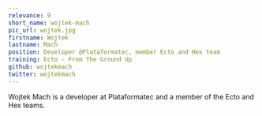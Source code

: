 ```yaml
---
relevance: 9
short_name: wojtek-mach
pic_url: wojtek.jpg
firstname: Wojtek
lastname: Mach
position: Developer @Plataformatec, member Ecto and Hex team
training: Ecto - From The Ground Up
github: wojtekmach
twitter: wojtekmach
---
```

<p>Wojtek Mach is a developer at Plataformatec and a member of the Ecto and Hex teams.</p>

